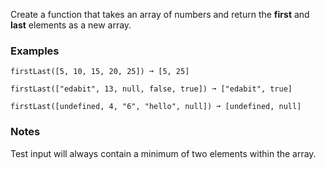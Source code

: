 
Create a function that takes an array of numbers and return the **first** and **last** elements as a new array.

### Examples

```
firstLast([5, 10, 15, 20, 25]) ➞ [5, 25]

firstLast(["edabit", 13, null, false, true]) ➞ ["edabit", true]

firstLast([undefined, 4, "6", "hello", null]) ➞ [undefined, null]
```

### Notes

Test input will always contain a minimum of two elements within the array.
